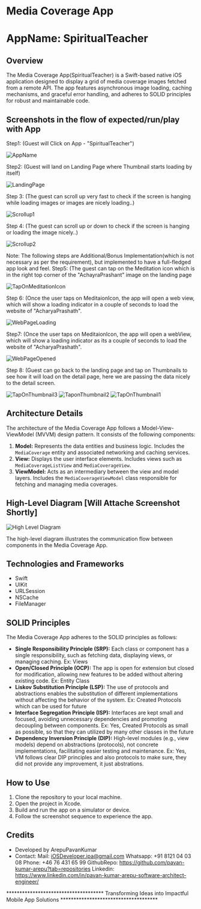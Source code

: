 # Media Coverage App 
# AppName: SpiritualTeacher

## Overview

The Media Coverage App(SpiritualTeacher) is a Swift-based native iOS application designed to display a grid of media coverage images fetched from a remote API. 
The app features asynchronous image loading, caching mechanisms, and graceful error handling, and adheres to SOLID principles for robust and maintainable code.

## Screenshots in the flow of expected/run/play with App

Step1: (Guest will Click on App - "SpiritualTeacher")

![AppName](https://github.com/pavan-kumar-arepu/SmartImageLoader/assets/13812858/d50adb34-654a-459b-9a8f-94b859a14dd1)

Step2: (Guest will land on Landing Page where Thumbnail starts loading by itself)

![LandingPage](https://github.com/pavan-kumar-arepu/SmartImageLoader/assets/13812858/e3a18ff6-3eed-4815-a100-6c1ebef400f9)

Step 3: (The guest can scroll up very fast to check if the screen is hanging while loading images or images are nicely loading..)

![Scrollup1](https://github.com/pavan-kumar-arepu/SmartImageLoader/assets/13812858/1c2ab194-8fb6-4d0d-84fa-74ec41eb9827)

Step 4: (The guest can scroll up or down to check if the screen is hanging or loading the image nicely..)

![Scrollup2](https://github.com/pavan-kumar-arepu/SmartImageLoader/assets/13812858/aeb945b0-086f-4207-bb38-1b452091cc9a)

Note: The following steps are Additional/Bonus Implementation(which is not necessary as per the requirement), but implemented to have a full-fledged app look and feel.
Step5: (The guest can tap on the Meditation icon which is in the right top corner of the "AchayraPrashant" image on the landing page

![TapOnMeditationIcon](https://github.com/pavan-kumar-arepu/SmartImageLoader/assets/13812858/88b7ca15-b89a-4220-9bd0-8956af625162)

Step 6: (Once the user taps on MeditaionIcon, the app will open a web view, which will show a loading indicator in a couple of seconds to load the website of "AcharyaPrashath".

![WebPageLoading](https://github.com/pavan-kumar-arepu/SmartImageLoader/assets/13812858/f99683b7-b03d-4dee-874d-24b62a9ee4fc)

Step7: (Once the user taps on MeditaionIcon, the app will open a webView, which will show a loading indicator as its a couple of seconds to load the website of "AcharyaPrashath".

![WebPageOpened](https://github.com/pavan-kumar-arepu/SmartImageLoader/assets/13812858/711dbd1f-0754-46bb-9387-cf394cdc288f)

Step 8: (Guest can go back to the landing page and tap on Thumbnails to see how it will load on the detail page, here we are passing the data nicely to the detail screen.

![TapOnThumbnail3](https://github.com/pavan-kumar-arepu/SmartImageLoader/assets/13812858/40ec1842-f4f4-4226-bc57-e1dce069de7e)
![TaponThumbnail2](https://github.com/pavan-kumar-arepu/SmartImageLoader/assets/13812858/d64c95e7-9d7d-483e-b307-84d4bf015e76)
![TapOnThumbnail1](https://github.com/pavan-kumar-arepu/SmartImageLoader/assets/13812858/337d6b29-4c9e-4426-9895-aa8c13492f6d)



## Architecture Details

The architecture of the Media Coverage App follows a Model-View-ViewModel (MVVM) design pattern. It consists of the following components:

1. **Model:** Represents the data entities and business logic. Includes the `MediaCoverage` entity and associated networking and caching services.
2. **View:** Displays the user interface elements. Includes views such as `MediaCoverageListView` and `MediaCoverageView`.
3. **ViewModel:** Acts as an intermediary between the view and model layers. Includes the `MediaCoverageViewModel` class responsible for fetching and managing media coverages.

## High-Level Diagram [Will Attache Screenshot Shortly]

![High Level Diagram](/path/to/high_level_diagram.png)


The high-level diagram illustrates the communication flow between components in the Media Coverage App.

## Technologies and Frameworks

- Swift
- UIKit
- URLSession
- NSCache
- FileManager

## SOLID Principles

The Media Coverage App adheres to the SOLID principles as follows:

- **Single Responsibility Principle (SRP):** Each class or component has a single responsibility, such as fetching data, displaying views, or managing caching.
Ex: Views
- **Open/Closed Principle (OCP):** The app is open for extension but closed for modification, allowing new features to be added without altering existing code.
Ex: Entity Class
- **Liskov Substitution Principle (LSP):** The use of protocols and abstractions enables the substitution of different implementations without affecting the behavior of the system.
Ex: Created Protocols which can be used for future
- **Interface Segregation Principle (ISP):** Interfaces are kept small and focused, avoiding unnecessary dependencies and promoting decoupling between components.
Ex: Yes, Created Protocols as small as possible, so that they can utilized by many other classes in the future 
- **Dependency Inversion Principle (DIP):** High-level modules (e.g., view models) depend on abstractions (protocols), not concrete implementations, facilitating easier testing and maintenance.
Ex: Yes, VM follows clear DIP principles and also protocols to make sure, they did not provide any improvement, it just abstrations. 

## How to Use

1. Clone the repository to your local machine.
2. Open the project in Xcode.
3. Build and run the app on a simulator or device.
4. Follow the screenshot sequence to experience the app. 

## Credits

- Developed by ArepuPavanKumar
- Contact: 
Mail: iOSDeveloper.ipa@gmail.com
Whatsapp: +91 8121 04 03 08
Phone:  +46 76 431 65 99
GithubRepo: https://github.com/pavan-kumar-arepu?tab=repositories
Linkedin: https://www.linkedin.com/in/pavan-kumar-arepu-software-architect-engineer/

*************************************   Transforming Ideas into Impactful Mobile App Solutions *************************************
